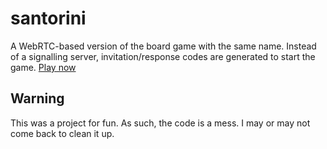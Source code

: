# santorini

A WebRTC-based version of the board game with the same name. Instead of a signalling server, invitation/response codes are generated to start the game. [Play now](https://fostersamuel.github.io/santorini)

## Warning

This was a project for fun. As such, the code is a mess. I may or may not come back to clean it up. 
